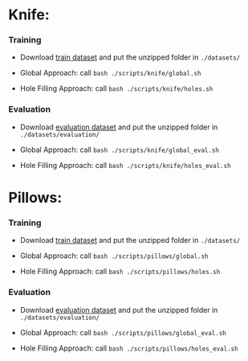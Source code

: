 # Knife:

### Training

- Download [train dataset](https://syncandshare.lrz.de/getlink/fi5oHgXEffaWuf5QcCJFBZzz/knife.zip) and put the unzipped folder in `./datasets/`

- Global Approach: call `bash ./scripts/knife/global.sh`

- Hole Filling Approach: call `bash ./scripts/knife/holes.sh`

### Evaluation

- Download [evaluation dataset](https://syncandshare.lrz.de/getlink/fi8sQN4ErBmg5bqYbqoJv3Qo/knife.zip) and put the unzipped folder in `./datasets/evaluation/`

- Global Approach: call `bash ./scripts/knife/global_eval.sh`

- Hole Filling Approach: call `bash ./scripts/knife/holes_eval.sh`


# Pillows:

### Training

- Download [train dataset](https://syncandshare.lrz.de/getlink/fiKQ7XNQhE2haS3GZxvEYRp1/pillows.zip) and put the unzipped folder in `./datasets/`

- Global Approach: call `bash ./scripts/pillows/global.sh`

- Hole Filling Approach: call `bash ./scripts/pillows/holes.sh`

### Evaluation

- Download [evaluation dataset](https://syncandshare.lrz.de/getlink/fiCaiDHgrRNNGcuoVG2m6NFm/pillows.zip) and put the unzipped folder in `./datasets/evaluation/`

- Global Approach: call `bash ./scripts/pillows/global_eval.sh`

- Hole Filling Approach: call `bash ./scripts/pillows/holes_eval.sh`
